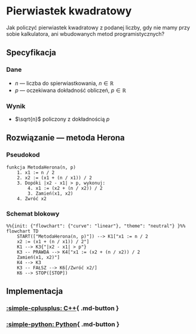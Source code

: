 # Pierwiastek kwadratowy

Jak policzyć pierwiastek kwadratowy z podanej liczby, gdy nie mamy przy sobie kalkulatora, ani wbudowanych metod programistycznych?

## Specyfikacja

### Dane

* $n$ — liczba do spierwiastkowania, $n\in\mathbb{R}$
* $p$ — oczekiwana dokładność obliczeń, $p\in\mathbb{R}$

### Wynik

* $\sqrt{n}$ policzony z dokładnością $p$

## Rozwiązanie — metoda Herona

### Pseudokod

```
funkcja MetodaHerona(n, p)
    1. x1 := n / 2
    2. x2 := (x1 + (n / x1)) / 2
    3. Dopóki |x2 - x1| > p, wykonuj:
        4. x1 := (x2 + (n / x2)) / 2
        3. Zamień(x1, x2)
    4. Zwróć x2
```

### Schemat blokowy

```mermaid
%%{init: {"flowchart": {"curve": "linear"}, "theme": "neutral"} }%%
flowchart TD
	START(["MetodaHerona(n, p)"]) --> K1["x1 := n / 2
    x2 := (x1 + (n / x1)) / 2"]
	K1 --> K3{"|x2 - x1| > p"}
	K3 -- PRAWDA --> K4["x1 := (x2 + (n / x2)) / 2
    Zamień(x1, x2)"]
	K4 --> K3
    K3 -- FAŁSZ --> K6[/Zwróć x2/]
    K6 --> STOP([STOP])
```

## Implementacja

### [:simple-cplusplus: C++](../../programming/c++/algorithms/numerical-methods/square-root.md){ .md-button }

### [:simple-python: Python](../../programming/python/algorithms/numerical-methods/square-root.md){ .md-button }
